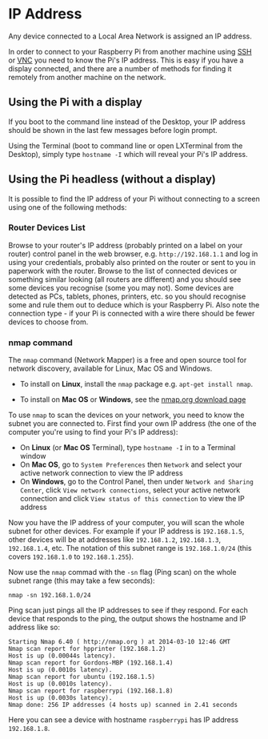 # IP Address

Any device connected to a Local Area Network is assigned an IP address.

In order to connect to your Raspberry Pi from another machine using [SSH](../../../remote-access/ssh/README.md) or [VNC](../../../remote-access/vnc/README.md) you need to know the Pi's IP address. This is easy if you have a display connected, and there are a number of methods for finding it remotely from another machine on the network.

## Using the Pi with a display

If you boot to the command line instead of the Desktop, your IP address should be shown in the last few messages before login prompt.

Using the Terminal (boot to command line or open LXTerminal from the Desktop), simply type `hostname -I` which will reveal your Pi's IP address.

## Using the Pi headless (without a display)

It is possible to find the IP address of your Pi without connecting to a screen using one of the following methods:

### Router Devices List

Browse to your router's IP address (probably printed on a label on your router) control panel in the web browser, e.g. `http://192.168.1.1` and log in using your credentials, probably also printed on the router or sent to you in paperwork with the router. Browse to the list of connected devices or something similar looking (all routers are different) and you should see some devices you recognise (some you may not). Some devices are detected as PCs, tablets, phones, printers, etc. so you should recognise some and rule them out to deduce which is your Raspberry Pi. Also note the connection type - if your Pi is connected with a wire there should be fewer devices to choose from.

### nmap command

The `nmap` command (Network Mapper) is a free and open source tool for network discovery, available for Linux, Mac OS and Windows.

- To install on **Linux**, install the `nmap` package e.g. `apt-get install nmap`.

- To install on **Mac OS** or **Windows**, see the [nmap.org download page](http://nmap.org/download.html)

To use `nmap` to scan the devices on your network, you need to know the subnet you are connected to. First find your own IP address (the one of the computer you're using to find your Pi's IP address):

- On **Linux** (or **Mac OS** Terminal), type `hostname -I` in to a Terminal window
- On **Mac OS**, go to `System Preferences` then `Network` and select your active network connection to view the IP address
- On **Windows**, go to the Control Panel, then under `Network and Sharing Center`, click `View network connections`, select your active network connection and click `View status of this connection` to view the IP address

Now you have the IP address of your computer, you will scan the whole subnet for other devices. For example if your IP address is `192.168.1.5`, other devices will be at addresses like `192.168.1.2`, `192.168.1.3`, `192.168.1.4`, etc. The notation of this subnet range is `192.168.1.0/24` (this covers `192.168.1.0` to `192.168.1.255`).

Now use the `nmap` commad with the `-sn` flag (Ping scan) on the whole subnet range (this may take a few seconds):

```
nmap -sn 192.168.1.0/24
```

Ping scan just pings all the IP addresses to see if they respond. For each device that responds to the ping, the output shows the hostname and IP address like so:

```
Starting Nmap 6.40 ( http://nmap.org ) at 2014-03-10 12:46 GMT
Nmap scan report for hpprinter (192.168.1.2)
Host is up (0.00044s latency).
Nmap scan report for Gordons-MBP (192.168.1.4)
Host is up (0.0010s latency).
Nmap scan report for ubuntu (192.168.1.5)
Host is up (0.0010s latency).
Nmap scan report for raspberrypi (192.168.1.8)
Host is up (0.0030s latency).
Nmap done: 256 IP addresses (4 hosts up) scanned in 2.41 seconds
```

Here you can see a device with hostname `raspberrypi` has IP address `192.168.1.8`.
